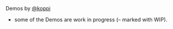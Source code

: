 Demos by [@koppi](https://github.com/koppi)

* some of the Demos are work in progress (– marked with WIP).

